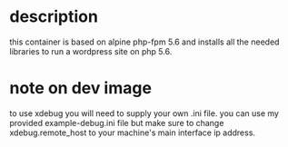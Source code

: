 # description
this container is based on alpine php-fpm 5.6 and installs all the needed libraries to run a wordpress site on php 5.6.
# note on dev image
to use xdebug you will need to supply your own .ini file. you can use my provided example-debug.ini file but make sure to change xdebug.remote_host to your machine's main interface ip address.
